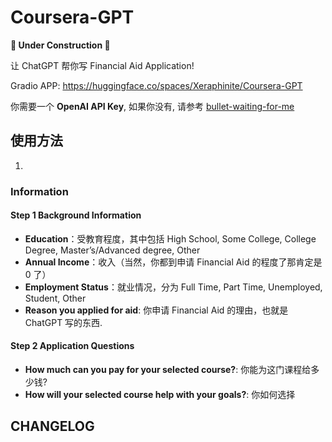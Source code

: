 # Coursera-GPT

**🚧 Under Construction 🚧**

让 ChatGPT 帮你写 Financial Aid Application!

Gradio APP: https://huggingface.co/spaces/Xeraphinite/Coursera-GPT

你需要一个 **OpenAI API Key**, 如果你没有, 请参考 [bullet-waiting-for-me](https://)

## 使用方法

1. 

### Information

#### Step 1 Background Information

- **Education**：受教育程度，其中包括  High School, Some College, College Degree, Master’s/Advanced degree, Other
- **Annual Income**：收入（当然，你都到申请 Financial Aid 的程度了那肯定是 0 了）
- **Employment Status**：就业情况，分为 Full Time, Part Time, Unemployed, Student, Other
- **Reason you applied for aid**: 你申请 Financial Aid 的理由，也就是 ChatGPT 写的东西.

#### Step 2 Application Questions

- **How much can you pay for your selected course?**: 你能为这门课程给多少钱?
- **How will your selected course help with your goals?**: 你如何选择

## CHANGELOG

